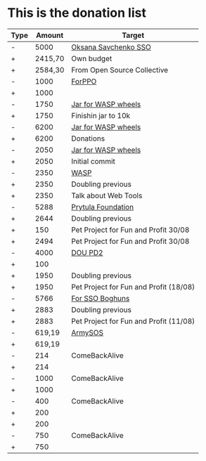 # This is the donation list

| Type | Amount | Target                             |
| ---- | ------ | ---------------------------------- |
| -    | 5000   |  [Oksana Savchenko SSO](https://www.facebook.com/semyz.larisa/posts/pfbid02mBFmpKjL1tJktwbU3Jkm1VP1hVTtL5Zwa23hbWas5cyGnjm9nPTVAA6r4Jk2FpjAl)                  |    
| +    | 2415,70   |  Own budget                    |    
| +    | 2584,30   |  From Open Source Collective                     |    
| -    | 1000   | [ForPPO](https://dou.ua/forums/topic/41136/)                       |    
| +    | 1000   |                        |    
| -    | 1750   | [Jar for WASP wheels](https://send.monobank.ua/jar/6AVk2esdT2)                       |    
| +    | 1750   | Finishin jar to 10k                        |    
| -    | 6200   | [Jar for WASP wheels](https://send.monobank.ua/jar/6AVk2esdT2)                       |    
| +    | 6200   | Donations                      |    
| -    | 2050   | [Jar for WASP wheels](https://send.monobank.ua/jar/6AVk2esdT2)                        |    
| +    | 2050   | Initial commit                         |    
| -    | 2350   | [WASP](https://www.facebook.com/100001374307947/posts/pfbid02wrqNMRuB4jZtEncD1XaivNfQteUD8b3wjkcQxuMETzwJ46yAiXFcA33oZmxBHCWtl/)                   |
| +    | 2350   | Doubling previous                    |
| +    | 2350   | Talk about Web Tools                  |
| -    | 5288   | [Prytula Foundation](https://prytulafoundation.org/)                  |
| +    | 2644   | Doubling previous                  |
| +    | 150    | Pet Project for Fun and Profit 30/08 |
| +    | 2494   | Pet Project for Fun and Profit 30/08 |
| -    | 4000   | [DOU PD2](https://dou.ua/forums/topic/39602/) |
| +    | 100    |                                    |
| +    | 1950   | Doubling previous                  |
| +    | 1950   | Pet Project for Fun and Profit (18/08) |
| -    | 5766   | [For SSO Boghuns](https://docs.google.com/spreadsheets/u/0/d/1Qt6JVvXZLArcWrDe0L0-rX1QM_SJ4ERNW4CHzttqPc4/htmlview#gid=0)                  |
| +    | 2883   | Doubling previous                  |
| +    | 2883   | Pet Project for Fun and Profit (11/08)|
| -    | 619,19 | [ArmySOS](https://armysos.com.ua/) |
| +    | 619,19 |                                    |
| -    | 214    | ComeBackAlive                      |
| +    | 214    |                                    |
| -    | 1000   | ComeBackAlive                      |
| +    | 1000   |                                    |
| -    | 400    | ComeBackAlive                      |
| +    | 200    |                                    |
| +    | 200    |                                    |
| -    | 750    | ComeBackAlive                      |
| +    | 750    |                                    |
